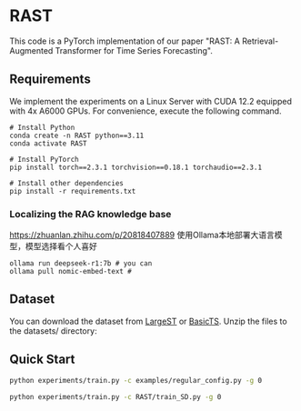 
# RAST
This code is a PyTorch implementation of our paper "RAST: A Retrieval-Augmented Transformer for Time Series Forecasting".

## Requirements
We implement the experiments on a Linux Server with CUDA 12.2 equipped with 4x A6000 GPUs. For convenience, execute the following command.
```
# Install Python
conda create -n RAST python==3.11
conda activate RAST

# Install PyTorch
pip install torch==2.3.1 torchvision==0.18.1 torchaudio==2.3.1

# Install other dependencies
pip install -r requirements.txt
```

### Localizing the RAG knowledge base
https://zhuanlan.zhihu.com/p/20818407889
使用Ollama本地部署大语言模型，模型选择看个人喜好
```
ollama run deepseek-r1:7b # you can 
ollama pull nomic-embed-text #

```

## Dataset
You can download the dataset from [LargeST](https://github.com/liuxu77/LargeST) or [BasicTS](https://github.com/GestaltCogTeam/BasicTS/blob/master/tutorial/getting_started.md). Unzip the files to the datasets/ directory:

## Quick Start
```bash
python experiments/train.py -c examples/regular_config.py -g 0

python experiments/train.py -c RAST/train_SD.py -g 0
```